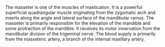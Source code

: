 The masseter is one of the muscles of mastication. It is a powerful superficial quadrangular muscle originating from the zygomatic arch and inserts along the angle and lateral surface of the mandibular ramus. The masseter is primarily responsible for the elevation of the mandible and some protraction of the mandible. It receives its motor innervation from the mandibular division of the trigeminal nerve. The blood supply is primarily from the masseteric artery, a branch of the internal maxillary artery.